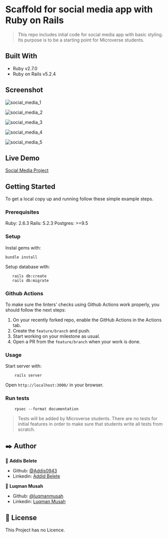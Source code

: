 # Scaffold for social media app with Ruby on Rails

> This repo includes intial code for social media app with basic styling. Its purpose is to be a starting point for Microverse students.

## Built With

- Ruby v2.7.0
- Ruby on Rails v5.2.4


## Screenshot

![social_media_1](https://user-images.githubusercontent.com/22328716/117332761-becf3280-ae87-11eb-86ee-4d23e3a799dd.png)

![social_media_2](https://user-images.githubusercontent.com/22328716/117332842-d60e2000-ae87-11eb-8dd7-fc8152d95211.png)

![social_media_3](https://user-images.githubusercontent.com/22328716/117332922-ed4d0d80-ae87-11eb-81c6-cb4a931df1d4.png)

![social_media_4](https://user-images.githubusercontent.com/22328716/117332975-fb9b2980-ae87-11eb-95ec-7bf992875f3d.png)

![social_media_5](https://user-images.githubusercontent.com/22328716/117333046-0d7ccc80-ae88-11eb-9ef1-042890bd67bd.png)


## Live Demo

[Social Media Project](https://powerful-meadow-93955.herokuapp.com/)


## Getting Started

To get a local copy up and running follow these simple example steps.

### Prerequisites

Ruby: 2.6.3
Rails: 5.2.3
Postgres: >=9.5

### Setup

Instal gems with:

```
bundle install
```

Setup database with:

```
   rails db:create
   rails db:migrate
```

### Github Actions

To make sure the linters' checks using Github Actions work properly, you should follow the next steps:

1. On your recently forked repo, enable the GitHub Actions in the Actions tab.
2. Create the `feature/branch` and push.
3. Start working on your milestone as usual.
4. Open a PR from the `feature/branch` when your work is done.


### Usage

Start server with:

```
    rails server
```

Open `http://localhost:3000/` in your browser.

### Run tests

```
    rpsec --format documentation
```

> Tests will be added by Microverse students. There are no tests for initial features in order to make sure that students write all tests from scratch.


## ✒️ Author <a name = "author"></a>

👤 **Addis Belete**

- Github: [@Addis0943](https://github.com/Addis0943)
- Linkedin: [Addid Belete](https://www.linkedin.com/in/addis-belete-134b98191/)

👤 **Luqman Musah**

- Github: [@luqmanmusah](https://github.com/luqmanmusah)
- Linkedin: [Luqman Musah](https://www.linkedin.com/in/luqman-musah/)

## 📝 License

This Project has no Licence.

